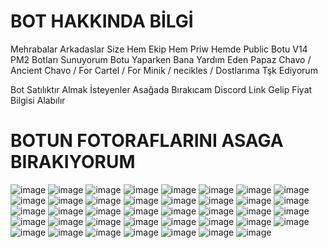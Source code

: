 # BOT HAKKINDA BİLGİ
Mehrabalar Arkadaslar Size Hem Ekip Hem Priw Hemde Public Botu V14 PM2 Botları Sunuyorum Botu Yaparken Bana Yardım Eden 
Papaz Chavo / Ancient Chavo / For Cartel / For Minik / necikles / Dostlarıma Tşk Ediyorum 

Bot Satılıktır Almak İsteyenler Asağada Bırakıcam Discord Link Gelip Fiyat Bilgisi Alabılır

# BOTUN FOTORAFLARINI ASAGA BIRAKIYORUM
![image](https://cdn.discordapp.com/attachments/1186438528616366160/1186438539982929920/image.png?ex=65aeef7e&is=659c7a7e&hm=52a9905733d74e0a845bcde13d082530e2005f52decd0d6d6fb53607ef366c8a&)
![image](https://cdn.discordapp.com/attachments/1186438528616366160/1186438713916538981/image.png?ex=65aeefa8&is=659c7aa8&hm=8684b1a8c9925d1a8fd653fbc42f20c7df11d9874770cb9d0d625efafd9774c7&)
![image](https://cdn.discordapp.com/attachments/1186438528616366160/1186440015149011024/image.png?ex=65aef0de&is=659c7bde&hm=f67e833ae0cb440363bd552cb8258199d65e4c673e6c1b1ebfc5f284fdc0ca35&)
![image]()
![image](https://cdn.discordapp.com/attachments/1186438528616366160/1186440611482587146/image.png?ex=65aef16c&is=659c7c6c&hm=b4d0040ebae3177927d247137de4492663439dd2f890d5f38945d24efbb8a99d&)
![image](https://cdn.discordapp.com/attachments/1186438528616366160/1186648883204456538/image.png?ex=65afb364&is=659d3e64&hm=3f4a71a4780061269d226f95c3b2add047c05e533d44e66477c0cc1e72cb1b8a&)
![image](https://cdn.discordapp.com/attachments/1186438528616366160/1186648966041981009/image.png?ex=65afb378&is=659d3e78&hm=3e4155789459cbe01db7982caca3f1c568063cb060856c4f77eae78768d55938&)
![image](https://cdn.discordapp.com/attachments/1186438528616366160/1186657370458300477/image.png?ex=65afbb4c&is=659d464c&hm=c22b05651b6393312fbc159f197fc5ec058800e634a425c00771ae8d53bfd497&)
![image](https://cdn.discordapp.com/attachments/1186438528616366160/1186657500389445752/image.png?ex=65afbb6b&is=659d466b&hm=586f88669d909c81d6f77fb02e5f8450ce8daa5d6512a5c27b251ea00e83d1a2&)
![image](https://cdn.discordapp.com/attachments/1186438528616366160/1194395136931659876/image.png?ex=65b03227&is=659dbd27&hm=c04d117f4b0796ddb524c27600e29bd97948b8935f45b15a445bd3388d1f7bb1&)
![image](https://cdn.discordapp.com/attachments/1186438528616366160/1194395183056433282/image.png?ex=65b03232&is=659dbd32&hm=6dca38c8d15465c1e6a41f24519183cd7cc9f812d8d101c16d795a37dc3c5445&)
![image](https://cdn.discordapp.com/attachments/1186438528616366160/1194395271744983110/image.png?ex=65b03247&is=659dbd47&hm=095064164e1d8216b00bb95926bdb5baeb30b0953cb8fe7e2fb8bab697db0f3a&)
![image](https://cdn.discordapp.com/attachments/1186438528616366160/1194395322953257062/image.png?ex=65b03253&is=659dbd53&hm=f11b619e3cddcd33f39913d4ca919c076179141ccd15451c83669d7f00025106&)
![image](https://cdn.discordapp.com/attachments/1186438528616366160/1194395363751231538/image.png?ex=65b0325d&is=659dbd5d&hm=6344c9d295f05ce4211b4984e16583705040ee514e816484b0df0a18849b6573&)
![image](https://cdn.discordapp.com/attachments/1186438528616366160/1194395405929156819/image.png?ex=65b03267&is=659dbd67&hm=7521b0c186d36cf0248dbe4fbf36bd676cf062972c22b31dd6b5c932a7fd62a3&)
![image](https://cdn.discordapp.com/attachments/1186438528616366160/1194395464133521529/image.png?ex=65b03275&is=659dbd75&hm=7aef3f232241ce4aeaf33d19e39fc3a80726c201d3735f15371cbfa5ef606b2d&)
![image](https://cdn.discordapp.com/attachments/1186438528616366160/1194395512632266962/image.png?ex=65b03281&is=659dbd81&hm=f86b922746a0574e8aa92db88f22a703d0b79c41211044ea6fe8959cecc3fde9&)
![image](https://cdn.discordapp.com/attachments/1186438528616366160/1194395582895231006/image.png?ex=65b03291&is=659dbd91&hm=f02c8157c8edf33e4f78b2a1b746df2ded4f803a73f3807ddd4e0eafb6d685d7&)
![image](https://cdn.discordapp.com/attachments/1186438528616366160/1194395666156355634/image.png?ex=65b032a5&is=659dbda5&hm=be184ad709154d2f5bffcb32e3b2c04159b6e31aab61e67a8d2bfe19d341314a&)
![image](https://cdn.discordapp.com/attachments/1186438528616366160/1194395711094128670/image.png?ex=65b032b0&is=659dbdb0&hm=b0de239e0dd4010a50193d57f7ca7fa76ca70105e577f649b9914caa8bc258bf&)
![image](https://cdn.discordapp.com/attachments/1186438528616366160/1194395768853905459/image.png?ex=65b032be&is=659dbdbe&hm=c46f71ba782d5672fa7c0b86a57bbcc32621393ff3fbcefe91a20f771c8b8027&)
![image](https://cdn.discordapp.com/attachments/1186438528616366160/1194395895282798803/image.png?ex=65b032dc&is=659dbddc&hm=d3fe64ebc9e27d99c68d789151a4eced68cbbb4e0b0a63923411a9163f7208cb&)
![image](https://cdn.discordapp.com/attachments/1186438528616366160/1194395926266118205/image.png?ex=65b032e3&is=659dbde3&hm=79a982e9044633a04f41740d998a05e956f9eed938022ea6a0275a846740727c&)
![image](https://cdn.discordapp.com/attachments/1186438528616366160/1194395974672580749/image.png?ex=65b032ef&is=659dbdef&hm=bfe6edbe30664111a8b23c866e7a1b7592847e39fa702ede2a07dd389bd75589&)
![image](https://cdn.discordapp.com/attachments/1186438528616366160/1194396247130374164/image.png?ex=65b03330&is=659dbe30&hm=5342a42c5eb8ada25a1d7400526e91b18fe26499da62dc2881cca3318444f957&)
![image](https://cdn.discordapp.com/attachments/1186438528616366160/1194396331431710852/image.png?ex=65b03344&is=659dbe44&hm=5f5cdba8495cc8e331f6b20816672ae66bf5b8d0f47621b18fc8ba62d0d8fd57&)
![image](https://cdn.discordapp.com/attachments/1186438528616366160/1194396380031103116/image.png?ex=65b0334f&is=659dbe4f&hm=804ceb76450f6f2413911c6d9c0ee727b8b7aebb4bea1351a0253c8257d465eb&)
![image](https://cdn.discordapp.com/attachments/1186438528616366160/1194396540349984778/image.png?ex=65b03376&is=659dbe76&hm=8269d1ca0d445a531bb7ddcb57a905f40b022cbe2262289bda0572b748a328c2&)
![image](https://cdn.discordapp.com/attachments/1186438528616366160/1194396604891942922/image.png?ex=65b03385&is=659dbe85&hm=fb7e06d82cdbfcefc1655242698e8fbe966f5ebe91815396a8fd637efea956a2&)
![image](https://cdn.discordapp.com/attachments/1186438528616366160/1194396691433013258/image.png?ex=65b0339a&is=659dbe9a&hm=f6c8303b6d28427a15d0350bd7e3ef317fd8440cba78f2bf22d716feffc1f3c7&)
![image](https://cdn.discordapp.com/attachments/1186438528616366160/1194396842121764986/image.png?ex=65b033bd&is=659dbebd&hm=21979380d8ff34cad7a884a07177963578cd43a11002437e144480100c3afdce&)
![image](https://cdn.discordapp.com/attachments/1186438528616366160/1194397087723429928/image.png?ex=65b033f8&is=659dbef8&hm=eeb1f9ec4987826dc1e2c45cfd09dbc036dac3d69305821173bb9a621096879d&)
![image](https://cdn.discordapp.com/attachments/1186438528616366160/1194397120459976874/image.png?ex=65b03400&is=659dbf00&hm=d2d70c13c7059c2881b5f39bcb85ad3e2fdcbee16ce9b70c145e8d3a40c7ce15&)
![image](https://cdn.discordapp.com/attachments/1186438528616366160/1194397296192913548/image.png?ex=65b0342a&is=659dbf2a&hm=8a084381d95c1c6fdec571d85fe731fe7bd128fab93cb8bdf3d6ae95bfaa4473&)
![image](https://cdn.discordapp.com/attachments/1186438528616366160/1194397420113633310/image.png?ex=65b03447&is=659dbf47&hm=ab8b401f4650a21f32d7d95a85e0020e8b6f08c854914ba786bcc95c14e2384b&)
![image](https://cdn.discordapp.com/attachments/1186438528616366160/1194398193526521896/image.png?ex=65b03500&is=659dc000&hm=8c522ddb2ba82cb8d5e99757c01533c3a1ad920800727534088adc8dfe2fcc5a&)
![image](https://cdn.discordapp.com/attachments/1186438528616366160/1195467567939203232/image.png?ex=65b418ee&is=65a1a3ee&hm=054a7abf9707d6024a34466b0c85213de068bc9c62975595f3a864a6054dae00&)
![image](https://cdn.discordapp.com/attachments/1186438528616366160/1195472762198839338/image.png?ex=65b41dc5&is=65a1a8c5&hm=32d34da1da7d38086dc99b7abe8f2bbbb969fc3aa8d52fb134517916c857ff16&)
![image](https://cdn.discordapp.com/attachments/1186438528616366160/1195472865743601796/image.png?ex=65b41dde&is=65a1a8de&hm=886273d8a60a2125dfbce690a37044b689401520391ee99f22d23ea143cfcd9e&)
